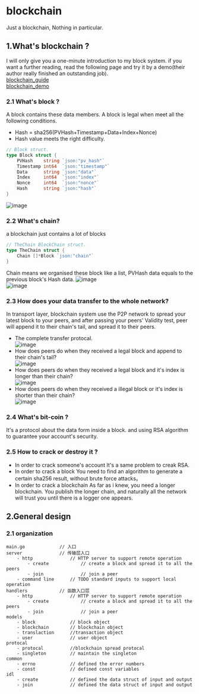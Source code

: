 # blockchain
Just a blockchain, Nothing in particular.

## 1.What's blockchain ?

I will only give you a one-minute introduction to my block system.
if you want a further reading, read the following page and try it by a demo(their author really finished an outstanding job).   
[blockchain_guide](https://github.com/Blockchain-CN/blockchain_guide)    
[blockchain_demo](https://blockchaindemo.io/)

### 2.1 What's block ?
A block contains these data members.
A block is legal when meet all the following conditions.
- Hash = sha256(PVHash+Timestamp+Data+Index+Nonce)
- Hash value meets the right difficulty.
``` go
// Block struct.
type Block struct {
	PVHash    string `json:"pv_hash"`
	Timestamp int64  `json:"timestamp"`
	Data      string `json:"data"`
	Index     int64  `json:"index"`
	Nonce     int64  `json:"nonce"`
	Hash      string `json:"hash"`
}
```
![image](https://github.com/Blockchain-CN/blockchain/raw/master/readme_image/幻灯片0.jpg)    

### 2.2 What's chain?
a blockchain just contains a lot of blocks
```go
// TheChain BlockChain struct.
type TheChain struct {
	Chain []*Block `json:"chain"`
}
```
Chain means we organised these block like a list, PVHash data equals to the previous block's Hash data.
![image](https://github.com/Blockchain-CN/blockchain/raw/master/readme_image/幻灯片1.jpg)   
![image](https://github.com/Blockchain-CN/blockchain/raw/master/readme_image/幻灯片2.jpg)   

### 2.3 How does your data transfer to the whole network?
In transport layer, blockchain system use the P2P network to spread your latest block to your peers, and after passing your peers' Validity test, peer will append it to their chain's tail, and spread it to their peers.   
- The complete transfer protocal.   
![image](https://github.com/Blockchain-CN/blockchain/raw/master/readme_image/幻灯片3.jpg)   
- How does peers do when they received a legal block and append to their chain's tail?   
![image](https://github.com/Blockchain-CN/blockchain/raw/master/readme_image/幻灯片4.jpg)   
- How does peers do when they received a legal block and it's index is longer than their chain?   
![image](https://github.com/Blockchain-CN/blockchain/raw/master/readme_image/幻灯片5.jpg)   
- How does peers do when they received a illegal block or it's index is shorter than their chain?   
![image](https://github.com/Blockchain-CN/blockchain/raw/master/readme_image/幻灯片6.jpg)   

### 2.4 What's bit-coin ?
It's a protocol about the data form inside a block.
and using RSA algorithm to guarantee your account's security.

### 2.5 How to crack or destroy it ?
- In order to crack someone's account
It's a same problem to creak RSA.
- In order to crack a block
You need to find an algorithm to generate a certain sha256 result, without brute force attacks。
- In order to crack a blockchain
As far as i knew, you need a longer blockchain. You publish the longer chain, and naturally all the network will trust you until there is a logger one appears.

## 2.General design
### 2.1 organization
	main.go             // 入口
	server              // 传输层入口 
		- http              // HTTP server to support remote operation
			- create            // create a block and spread it to all the peers
		    - join              // join a peer
		- command line      // TODO standard inputs to support local operation
	handlers            // 函数入口层
		- http              // HTTP server to support remote operation
            - create            // create a block and spread it to all the peers
            - join              // join a peer
	models
		- block             // block object
		- blockchain        // blockchain object
		- translaction      //transaction object
		- user              // user object
	protocal
	    - protocal          //blockchain spread protocal
	    - singleton         // maintain the singleton
	common
		- errno             // defined the error numbers
		- const             // defined const variables
	idl
	    - create            // defined the data struct of input and output
	    - join              // defined the data struct of input and output
